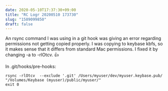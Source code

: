 ```yaml
---
date: 2020-05-10T17:37:30+09:00
title: "RC Logr 20200510 173730"
slug: "1589099850"
draft: false
---
```


An rsync command I was using in a git hook was giving an error regarding permissions not getting copied properly. I was copying to keybase kbfs, so it makes sense that it differs from standard Mac permissions. I fixed it by changing -a to -rlOtcv. 👍

In .git/hooks/pre-hooks:

```
rsync -rlOtcv  --exclude '.git' /Users/myuser/dev/myuser.keybase.pub/ "/Volumes/Keybase (myuser)/public/myuser/"
exit 0
```
